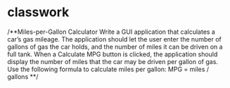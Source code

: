 # classwork
/**Miles-per-Gallon Calculator
Write a GUI application that calculates a car’s gas mileage. The application should let the user enter the number of gallons of gas the car holds, and the number of miles it can be driven on a full tank. When a Calculate MPG button is clicked, the application should display the number of miles that the car may be driven per gallon of gas. Use the following formula to calculate miles per gallon: MPG = miles / gallons **/

